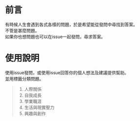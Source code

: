 # 前言
有時候人生會遇到各式各樣的問題，於是希望能從發問中尋找到答案。<br>
不管是甚麼問題。<br>
如果你也想問題也可以在issue一起發問，尋求答案。
# 使用說明
使用issue發問，或使用issue回答你的個人想法及建議提供幫助。<br>
並用標籤分類問題。
> 1. 人際關係
> 2. 自我成長
> 3. 學業職涯
> 4. 生活與現實壓力
> 5. 興趣與創作
